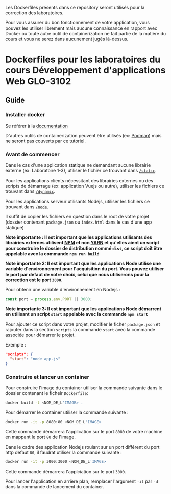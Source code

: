Les Dockerfiles présents dans ce repository seront utilisés pour la correction des laboratoires. 

Pour vous assurer du bon fonctionnement de votre application, vous pouvez les utiliser librement mais aucune connaissance en rapport avec Docker ou toute autre outil de containerization ne fait partie de la matière du cours et vous ne serez dans aucunement jugés là-dessus.


# Dockerfiles pour les laboratoires du cours Développement d'applications Web GLO-3102


## Guide

### Installer docker
Se référer à la [documentation](https://docs.docker.com/install/)

D'autres outils de containerization peuvent être utilisés (ex: [Podman](https://podman.io/)) mais ne seront pas couverts par ce tutoriel.

### Avant de commencer
Dans le cas d'une application statique ne demandant aucune librairie externe (ex: Laboratoire 1-3), utiliser le fichier ce trouvant dans [`/static`](/static).

Pour les applications clients nécessitant des librairies externes ou des scripts de démarrage (ex: application Vuejs ou autre), utiliser les fichiers ce trouvant dans [`/dynamic`](/dynamic).

Pour les applications serveur utilisants Nodejs, utiliser les fichiers ce trouvant dans [`/node`](/node).

Il suffit de copier les fichiers en question dans le root de votre projet (dossier contenant `package.json` ou `index.html` dans le cas d'une app statique)

**Note importante : Il est important que les applications utilisants des librairies externes utilisent [NPM](https://www.npmjs.com/) et non [YARN](https://yarnpkg.com/) et qu'elles aient un script pour construire le dossier de distribution nommé `dist`, ce script doit être appelable avec la commande `npm run build`**


**Note importante 2: Il est important que les applications Node utilise une variable d'environnement pour l'acquisition du port. Vous pouvez utiliser le port par defaut de votre choix, celui que nous utiliserons pour la correction est le port `3000`.**

Pour obtenir une variable d'environnement en Nodejs :
```javascript
const port = process.env.PORT || 3000;
```
**Note importante 3: Il est important que les applications Node démarrent en utilisant un script `start` appelable avec la commande `npm start`**

Pour ajouter ce script dans votre projet, modifier le ficher `package.json` et rajouter dans la section `scripts` la commande `start` avec la commande associée pour démarrer le projet. 

Exemple :

```json
"scripts": {
  "start": "node app.js"
}
```

### Construire et lancer un container
Pour construire l'image du container utiliser la commande suivante dans le dossier contenant le ficheir `Dockerfile`:
```bash
docker build -t <NOM_DE_L'IMAGE> .
```
Pour démarrer le container utiliser la commande suivante :
```bash
docker run -it -p 8080:80 <NOM_DE_L'IMAGE>
```

Cette commande démarrera l'application sur le port `8080` de votre machine en mappant le port `80` de l'image.

Dans le cadre des application Nodejs roulant sur un port différent du port http defaut `80`, il faudrat utiliser la commande suivante :
```bash
docker run -it -p 3000:3000 <NOM_DE_L'IMAGE>
```

Cette commande démarrera l'applciation sur le port `3000`.

Pour lancer l'application en arrière plan, remplacer l'argument `-it` par `-d` dans la commande de lancement du container.

